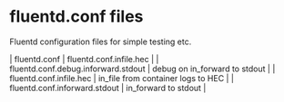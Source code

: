 # fluentd.conf files

Fluentd configuration files for simple testing etc.

| fluentd.conf | fluentd.conf.infile.hec |
| fluentd.conf.debug.inforward.stdout | debug on in_forward to stdout |
| fluentd.conf.infile.hec | in_file from container logs to HEC |
| fluentd.conf.inforward.stdout | in_forward to stdout |
